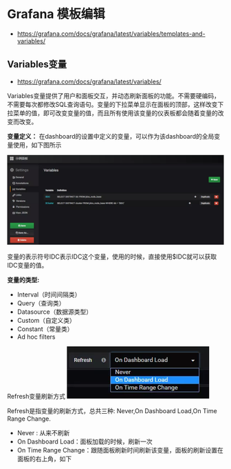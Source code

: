 # Grafana 模板编辑  

- https://grafana.com/docs/grafana/latest/variables/templates-and-variables/

## Variables变量

- https://grafana.com/docs/grafana/latest/variables/

Variables变量提供了用户和面板交互，并动态刷新面板的功能。不需要硬编码，不需要每次都修改SQL查询语句。变量的下拉菜单显示在面板的顶部，这样改变下拉菜单的值，即可改变变量的值，而且所有使用该变量的仪表板都会随着变量的改变而改变。

**变量定义：**
在dashboard的设置中定义的变量，可以作为该dashboard的全局变量使用，如下图所示

 ![](images/grafana-1.png)

变量的表示符号IDC表示IDC这个变量，使用的时候，直接使用$IDC就可以获取IDC变量的值。

**变量的类型:**

- Interval（时间间隔类）
- Query（查询类）
- Datasource（数据源类型）
- Custom（自定义类）
- Constant（常量类）
- Ad hoc filters

Refresh变量刷新方式
    ![](images/grafana-2.png)

Refresh是指变量的刷新方式，总共三种: Never,On Dashboard Load,On Time Range Change.

- Never : 从来不刷新
- On Dashboard Load：面板加载的时候，刷新一次
- On Time Range Change：跟随面板刷新时间刷新该变量，面板的刷新设置在面板的右上角，如下

